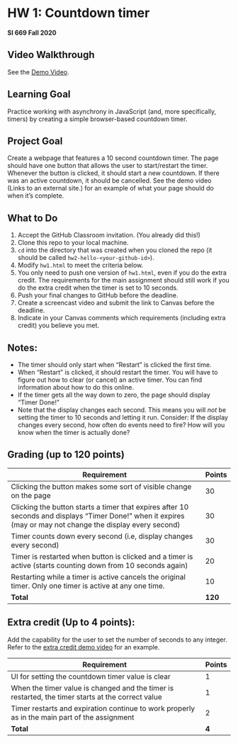 # HW 1: Countdown timer
**SI 669 Fall 2020**

## Video Walkthrough

See the [Demo Video](https://www.loom.com/share/5542240ba94842e19fcf351a045da0f7). 

## Learning Goal
Practice working with asynchrony in JavaScript (and, more specifically, timers) by creating a simple browser-based countdown timer.

## Project Goal
Create a webpage that features a 10 second countdown timer. The page should have one button that allows the user to start/restart the timer. Whenever the button is clicked, it should start a new countdown. If there was an active countdown, it should be cancelled. See the demo video (Links to an external site.) for an example of what your page should do when it’s complete.

## What to Do
1. Accept the GitHub Classroom invitation. (You already did this!)
2. Clone this repo to your local machine.
3. `cd` into the directory that was created when you cloned the repo (it should be called `hw2-hello-<your-github-id>`).
4. Modify `hw1.html` to meet the criteria below. 
5. You only need to push one version of `hw1.html`, even if you do the extra credit. The requirements for the main assignment should still work if you do the extra credit when the timer is set to 10 seconds.
6. Push your final changes to GitHub before the deadline.
7. Create a screencast video and submit the link to Canvas before the deadline.
8. Indicate in your Canvas comments which requirements (including extra credit) you believe you met.

## Notes:
* The timer should only start when “Restart” is clicked the first time.
* When “Restart” is clicked, it should restart the timer. You will have to figure out how to clear (or cancel) an active timer. You can find information about how to do this online.
* If the timer gets all the way down to zero, the page should display “Timer Done!”
* Note that the display changes each second. This means you will *not* be setting the timer to 10 seconds and letting it run. Consider: If the display changes every second, how often do events need to fire? How will you know when the timer is actually done?

## Grading (up to 120 points)
| Requirement  | Points |
| ------------- | ------------- |
| Clicking the button makes some sort of visible change on the page | 30  |
| Clicking the button starts a timer that expires after 10 seconds and displays “Timer Done!” when it expires (may or may not change the display every second) | 30 |
| Timer counts down every second (i.e, display changes every second) | 30 |
| Timer is restarted when button is clicked and a timer is active (starts counting down from 10 seconds again) | 20 |
| Restarting while a timer is active cancels the original timer. Only one timer is active at any one time. | 10 |
| **Total** | **120**


## Extra credit (Up to 4 points):
Add the capability for the user to set the number of seconds to any integer. Refer to the [extra credit demo video](https://www.loom.com/share/6653584da1934a97aec02cdacad70df5) for an example.

| Requirement  | Points |
| ------------- | ------------- |
| UI for setting the countdown timer value is clear | 1  |
| When the timer value is changed and the timer is restarted, the timer starts at the correct value | 1 |
| Timer restarts and expiration continue to work properly as in the main part of the assignment | 2 |
| **Total** | **4**


